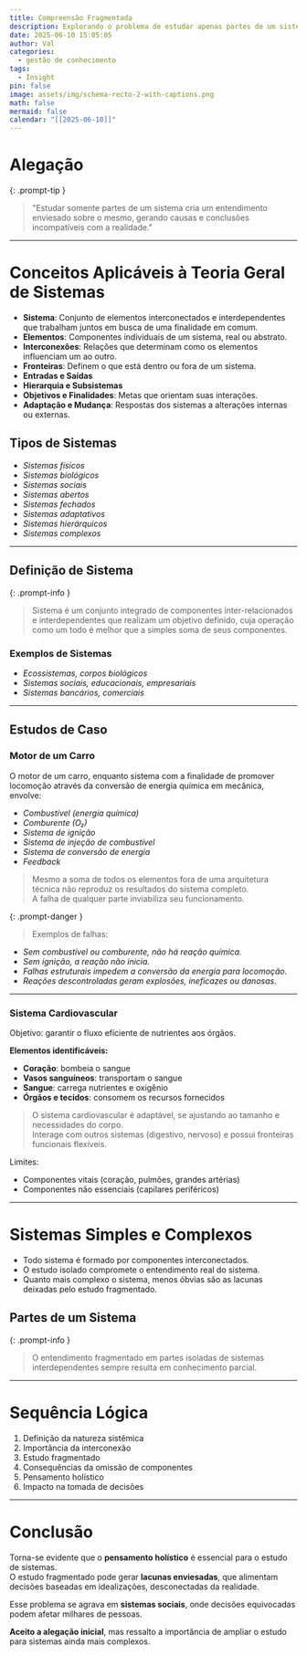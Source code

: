 ```yaml
---
title: Compreensão Fragmentada
description: Explorando o problema de estudar apenas partes de um sistema.
date: 2025-06-10 15:05:05
author: Val
categories:
  - gestão de conhecimento
tags:
  - Insight
pin: false
image: assets/img/schema-recto-2-with-captions.png
math: false
mermaid: false
calendar: "[[2025-06-10]]"
---
```



# Alegação

{: .prompt-tip }
> "Estudar somente partes de um sistema cria um entendimento enviesado sobre o mesmo, gerando causas e conclusões incompatíveis com a realidade."

---

# Conceitos Aplicáveis à Teoria Geral de Sistemas

- **Sistema**: Conjunto de elementos interconectados e interdependentes que trabalham juntos em busca de uma finalidade em comum.
- **Elementos**: Componentes individuais de um sistema, real ou abstrato.
- **Interconexões**: Relações que determinam como os elementos influenciam um ao outro.
- **Fronteiras**: Definem o que está dentro ou fora de um sistema.
- **Entradas e Saídas**
- **Hierarquia e Subsistemas**
- **Objetivos e Finalidades**: Metas que orientam suas interações.
- **Adaptação e Mudança**: Respostas dos sistemas a alterações internas ou externas.

## Tipos de Sistemas

- *Sistemas físicos*  
- *Sistemas biológicos*  
- *Sistemas sociais*  
- *Sistemas abertos*  
- *Sistemas fechados*  
- *Sistemas adaptativos*  
- *Sistemas hierárquicos*  
- *Sistemas complexos*

---

## Definição de Sistema

{: .prompt-info }
> Sistema é um conjunto integrado de componentes inter-relacionados e interdependentes que realizam um objetivo definido, cuja operação como um todo é melhor que a simples soma de seus componentes.

### Exemplos de Sistemas

- *Ecossistemas, corpos biológicos*  
- *Sistemas sociais, educacionais, empresariais*  
- *Sistemas bancários, comerciais*

---

## Estudos de Caso

### Motor de um Carro

O motor de um carro, enquanto sistema com a finalidade de promover locomoção através da conversão de energia química em mecânica, envolve:

- *Combustível (energia química)*  
- *Comburente (O₂)*  
- *Sistema de ignição*  
- *Sistema de injeção de combustível*  
- *Sistema de conversão de energia*  
- *Feedback*  

> Mesmo a soma de todos os elementos fora de uma arquitetura técnica não reproduz os resultados do sistema completo.  
> A falha de qualquer parte inviabiliza seu funcionamento.

{: .prompt-danger }
> Exemplos de falhas:

- *Sem combustível ou comburente, não há reação química.*
- *Sem ignição, a reação não inicia.*
- *Falhas estruturais impedem a conversão da energia para locomoção.*
- *Reações descontroladas geram explosões, ineficazes ou danosas*.

---

### Sistema Cardiovascular

Objetivo: garantir o fluxo eficiente de nutrientes aos órgãos.

**Elementos identificáveis:**
- **Coração**: bombeia o sangue  
- **Vasos sanguíneos**: transportam o sangue  
- **Sangue**: carrega nutrientes e oxigênio  
- **Órgãos e tecidos**: consomem os recursos fornecidos  

> O sistema cardiovascular é adaptável, se ajustando ao tamanho e necessidades do corpo.  
> Interage com outros sistemas (digestivo, nervoso) e possui fronteiras funcionais flexíveis.

Limites:
- Componentes vitais (coração, pulmões, grandes artérias)
- Componentes não essenciais (capilares periféricos)

---

# Sistemas Simples e Complexos

- Todo sistema é formado por componentes interconectados.  
- O estudo isolado compromete o entendimento real do sistema.  
- Quanto mais complexo o sistema, menos óbvias são as lacunas deixadas pelo estudo fragmentado.

## Partes de um Sistema

{: .prompt-info }
> O entendimento fragmentado em partes isoladas de sistemas interdependentes sempre resulta em conhecimento parcial.

---

# Sequência Lógica

1. Definição da natureza sistêmica  
2. Importância da interconexão  
3. Estudo fragmentado  
4. Consequências da omissão de componentes  
5. Pensamento holístico  
6. Impacto na tomada de decisões

---

# Conclusão

Torna-se evidente que o **pensamento holístico** é essencial para o estudo de sistemas.  
O estudo fragmentado pode gerar **lacunas enviesadas**, que alimentam decisões baseadas em idealizações, desconectadas da realidade.

Esse problema se agrava em **sistemas sociais**, onde decisões equivocadas podem afetar milhares de pessoas.

**Aceito a alegação inicial**, mas ressalto a importância de ampliar o estudo para sistemas ainda mais complexos.









